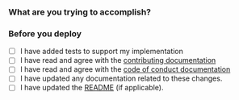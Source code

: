 ### What are you trying to accomplish?

<!-- Optional: add instructions to describe how to test -->

### Before you deploy

- [ ] I have added tests to support my implementation
- [ ] I have read and agree with the [contributing documentation](https://github.com/Shopify/checkout-sheet-kit-android/blob/main/.github/CONTRIBUTING.md)
- [ ] I have read and agree with the [code of conduct documentation](https://github.com/Shopify/checkout-sheet-kit-android/blob/main/.github/CODE_OF_CONDUCT.md)
- [ ] I have updated any documentation related to these changes.
- [ ] I have updated the [README](https://github.com/Shopify/checkout-sheet-kit-android/blob/main/README.md) (if applicable).
